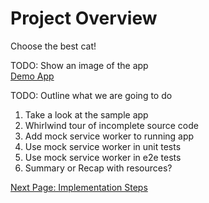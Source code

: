 # Project Overview

Choose the best cat!  

TODO: Show an image of the app  
<a href="https://ranthalion.github.io/best-cat/" target="_blank">Demo App</a>

TODO: Outline what we are going to do
1. Take a look at the sample app
1. Whirlwind tour of incomplete source code
1. Add mock service worker to running app
1. Use mock service worker in unit tests
1. Use mock service worker in e2e tests
1. Summary or Recap with resources?

[Next Page: Implementation Steps](implementation-steps.md)